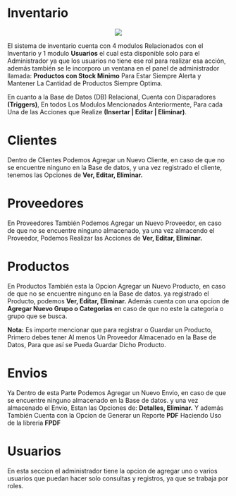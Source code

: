 # Inventario
<p align="center">

<img src="https://raw.github.com/fredkrudger/inventario/master/img/sumipan.png">
</p>
El sistema de inventario cuenta con 4 modulos Relacionados con el Inventario y 1 modulo <b>Usuarios</b> el cual esta disponible solo para el Administrador ya que los usuarios no tiene ese rol para realizar esa acción, además también se le incorporo un ventana en el panel de administrador llamada: <b>Productos con Stock Minimo</b> Para Estar Siempre Alerta y Mantener La Cantidad de Productos Siempre Optima.

En cuanto a la Base de Datos (DB) Relacional, Cuenta con Disparadores <b>(Triggers)</b>, En todos Los Modulos Mencionados Anteriormente, Para cada Una de las Acciones que Realize <b>(Insertar | Editar | Eliminar)</b>.

# Clientes
Dentro de Clientes Podemos Agregar un Nuevo Cliente, en caso de que no se encuentre ninguno en la Base de datos, 
y una vez registrado el cliente,  tenemos las Opciones de <b>Ver, Editar, Eliminar.</b>

# Proveedores
En Proveedores También Podemos Agregar un Nuevo Proveedor, en caso de que no se encuentre ninguno almacenado, 
ya una vez almacendo el Proveedor,  Podemos Realizar las Acciones de <b>Ver, Editar, Eliminar.</b>

# Productos
En Productos También esta la Opcion Agregar un Nuevo Producto, en caso de que no se encuentre ninguno en la Base de datos. 
ya registrado el Producto,   podemos <b>Ver, Editar, Eliminar.</b>
Además cuenta con una opcion de <b>Agregar Nuevo Grupo o Categorias</b> en caso de que no este la categoria o grupo que se busca.

<b>Nota:</b> Es importe mencionar que para registrar o Guardar un Producto, Primero debes tener Al menos Un Proveedor Almacenado en la Base de Datos, Para que así se Pueda Guardar Dicho Producto.

# Envios
Ya Dentro de esta Parte Podemos Agregar un Nuevo Envio, en caso de que se encuentre ninguno almacenado en la Base de datos. 
y una vez almacenado el Envio, Estan las Opciones de:  <b>Detalles, Eliminar.</b> Y además También Cuenta con la Opcion de Generar un Reporte <b>PDF</b> Haciendo Uso de la libreria <b>FPDF</b>

# Usuarios 
En esta seccion el administrador tiene la opcion de agregar uno o varios usuarios que puedan hacer solo consultas y registros, ya que se trabaja por roles. 
 

